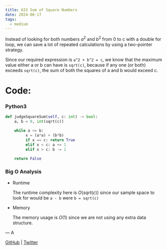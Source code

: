 ```yaml
---
title: 633 Sum of Square Numbers
date: 2024-06-17
tags:
  - medium
---
```


Instead of looking for both numbers $a^2$ and $b^2$ from 0 to c with a double for loop, we can save a lot of repeated calculations by using a two-pointer strategy.

Since our required expression is `a^2 + b^2 = c`, we know that the maximum value either a or b can have is `sqrt(c)`, because if any one (or both) exceeds `sqrt(c)`, the sum of both the squares of a and b would exceed c.

# Code:

### Python3

```python
def judgeSquareSum(self, c: int) -> bool:
    a, b = 0, int(sqrt(c))

    while a <= b:
         x = (a*a) + (b*b)
         if x == c: return True
         elif x < c: a += 1
         elif x > c: b -= 1
    
    return False
```

### Big O Analysis

- Runtime

  The runtime complexity here is $O(sqrt(c))$ since our sample space to look for would be `a - b` were `b = sqrt(c)`

- Memory

  The memory usage is $O(1)$ since we are not using any extra data structure.

— A

[GitHub](https://github.com/AtharvaKamble) | [Twitter](https://twitter.com/AtharvaKamble07)
